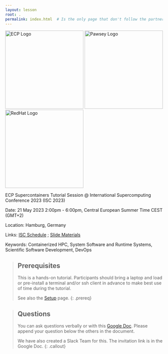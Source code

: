 ```yaml
---
layout: lesson
root: .
permalink: index.html  # Is the only page that don't follow the partner /:path/index.html
---
```



<img src="{{ page.root }}/fig/ecp.jpg" alt="ECP Logo" width="250">
<img src="{{ page.root }}/fig/pawsey_wide.jpeg" alt="Pawsey Logo" width="250">
<img src="{{ page.root }}/fig/redhat.png" alt="RedHat Logo" width="250">


ECP Supercontainers Tutorial Session @ International Supercomputing Conference 2023 (ISC 2023)

Date: 21 May 2023 2:00pm - 6:00pm, Central European Summer Time CEST (GMT+2)

Location: Hamburg, Germany

Links: [ISC Schedule](https://app.swapcard.com/event/isc-high-performance-2023/planning/UGxhbm5pbmdfMTIyMDgwMA==) ; [Slide Materials](https://drive.google.com/file/d/10XlWXyGL4BKReNIYSw_9aiSlAGClCAK3/view?usp=share_link)

Keywords: Containerized HPC, System Software and Runtime Systems, Scientific Software Development, DevOps


> ## Prerequisites
> 
> This is a hands-on tutorial.  Participants should bring a laptop and load or pre-install a terminal and/or ssh client in advance to make best use of time during the tutorial.  
> 
> See also the [Setup](./setup.html) page.
{: .prereq}


> ## Questions
> 
> You can ask questions verbally or with this [Google Doc](https://docs.google.com/document/d/1zrWRGeDEbokQq03hAHxZzXpNzBSp4YSKJhHiNtjSe1Y/edit?usp=sharing).
> Please append your question below the others in the document.
> 
> We have also created a Slack Team for this.  The invitation link is in the Google Doc.
{: .callout}

